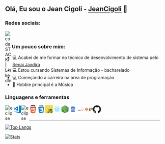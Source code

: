 

## Olá, Eu sou o Jean Cigoli - [JeanCigoli](http://jeancigoli.github.io) 👋


### Redes sociais:

[<img align="left" alt="codeSTACKr | LinkedIn" width="22px" src="https://cdn.jsdelivr.net/npm/simple-icons@v3/icons/linkedin.svg" />
](https://www.linkedin.com/in/jean-cigoli-de-almeida-062856180/)
<br />

### Um pouco sobre mim:

* 💻 Acabei de me formar no técnico de desenvolvimento de sistema pelo [Senai Jandira](https://jandira.sp.senai.br/curso/85566/127/tecnico-de-desenvolvimento-de-sistemas)
* 💻 Estou cursando Sistemas de Informação - bacharelado
* 💻 Começando a carreira na área de programação
* 🎺 Hobbie principal é a Música 

### Linguagens e ferramentas


<img align="left" alt="eclipse" width="26px" src="https://cdn.jsdelivr.net/npm/simple-icons@v3/icons/eclipseide.svg" />

<img align="left" alt="Visual Studio Code" width="26px" src="https://raw.githubusercontent.com/github/explore/80688e429a7d4ef2fca1e82350fe8e3517d3494d/topics/visual-studio-code/visual-studio-code.png" />
<img align="left" alt="eclipse" width="26px" src="https://cdn.jsdelivr.net/npm/simple-icons@3.4.0/icons/spring.svg" />
<img align="left" alt="HTML5" width="26px" src="https://raw.githubusercontent.com/github/explore/80688e429a7d4ef2fca1e82350fe8e3517d3494d/topics/html/html.png" />
<img align="left" alt="CSS3" width="26px" src="https://raw.githubusercontent.com/github/explore/80688e429a7d4ef2fca1e82350fe8e3517d3494d/topics/css/css.png" />
<img align="left" alt="JavaScript" width="26px" src="https://raw.githubusercontent.com/github/explore/80688e429a7d4ef2fca1e82350fe8e3517d3494d/topics/javascript/javascript.png" />
<img align="left" alt="React" width="26px" src="https://raw.githubusercontent.com/github/explore/80688e429a7d4ef2fca1e82350fe8e3517d3494d/topics/react/react.png" />

<img align="left" alt="Node.js" width="26px" src="https://raw.githubusercontent.com/github/explore/80688e429a7d4ef2fca1e82350fe8e3517d3494d/topics/nodejs/nodejs.png" />

<img align="left" alt="SQL" width="26px" src="https://raw.githubusercontent.com/github/explore/80688e429a7d4ef2fca1e82350fe8e3517d3494d/topics/sql/sql.png" />
<img align="left" alt="MySQL" width="26px" src="https://raw.githubusercontent.com/github/explore/80688e429a7d4ef2fca1e82350fe8e3517d3494d/topics/mysql/mysql.png" />

<img align="left" alt="Git" width="26px" src="https://raw.githubusercontent.com/github/explore/80688e429a7d4ef2fca1e82350fe8e3517d3494d/topics/git/git.png" />
<img align="left" alt="GitHub" width="26px" src="https://raw.githubusercontent.com/github/explore/78df643247d429f6cc873026c0622819ad797942/topics/github/github.png" />

<br />
<br />

---
[![Top Langs](https://github-readme-stats.vercel.app/api/top-langs/?username=JeanCigoli&layout=compact&hide_border=true)](https://github.com/JeanCigoli)

[![Stats](https://github-readme-stats.vercel.app/api?username=JeanCigoli&show_icons=true&hide_border=true)](https://github.com/JeanCigoli)


